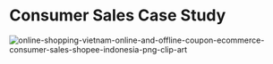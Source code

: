 # Consumer Sales Case Study

![online-shopping-vietnam-online-and-offline-coupon-ecommerce-consumer-sales-shopee-indonesia-png-clip-art](https://user-images.githubusercontent.com/55968160/92689070-419cef00-f2f3-11ea-99dd-7a20a8980080.png)

